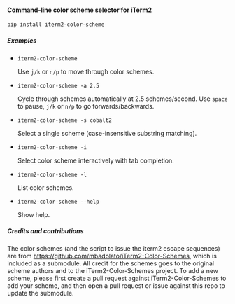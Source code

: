 #### Command-line color scheme selector for iTerm2

```sh
pip install iterm2-color-scheme
```

##### Examples

- `iterm2-color-scheme`

  Use <code>j/k</code> or <code>n/p</code> to move through color schemes.

- `iterm2-color-scheme -a 2.5`

  Cycle through schemes automatically at 2.5 schemes/second. Use <code>space</code> to pause, <code>j/k</code> or <code>n/p</code> to go forwards/backwards.

- `iterm2-color-scheme -s cobalt2`

  Select a single scheme (case-insensitive substring matching).

- `iterm2-color-scheme -i`

  Select color scheme interactively with tab completion.

- `iterm2-color-scheme -l`

  List color schemes.

- `iterm2-color-scheme --help`

  Show help.


##### Credits and contributions

The color schemes (and the script to issue the iterm2 escape sequences) are
from https://github.com/mbadolato/iTerm2-Color-Schemes, which is included as a
submodule. All credit for the schemes goes to the original scheme authors and
to the iTerm2-Color-Schemes project. To add a new scheme, please first create a
pull request against iTerm2-Color-Schemes to add your scheme, and then open a
pull request or issue against this repo to update the submodule.

